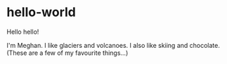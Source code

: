 # hello-world
Hello hello!

I'm Meghan. I like glaciers and volcanoes. I also like skiing and chocolate. (These are a few of my favourite things...)
